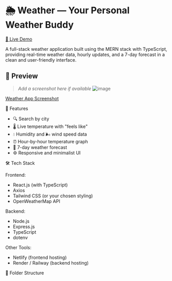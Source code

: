 # 🌦️ Weather — Your Personal Weather Buddy

[🔗 Live Demo](https://silly-toffee-1ad091.netlify.app)

A full-stack weather application built using the MERN stack with TypeScript, providing real-time weather data, hourly updates, and a 7-day forecast in a clean and user-friendly interface.


## 📸 Preview

> _Add a screenshot here if available_
![image](https://github.com/user-attachments/assets/bef9d6b5-9b1a-493a-a087-f380e4902971)


[Weather App Screenshot](https://silly-toffee-1ad091.netlify.app/)


🚀 Features

- 🔍 Search by city
- 🌡️ Live temperature with "feels like"
- 💧 Humidity and 🌬️ wind speed data
- ⏰ Hour-by-hour temperature graph
- 📅 7-day weather forecast
- ⚙️ Responsive and minimalist UI


🛠️ Tech Stack

Frontend:
- React.js (with TypeScript)
- Axios
- Tailwind CSS (or your chosen styling)
- OpenWeatherMap API

Backend:
- Node.js
- Express.js
- TypeScript
- dotenv

Other Tools:
- Netlify (frontend hosting)
- Render / Railway (backend hosting)

📁 Folder Structure

